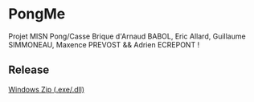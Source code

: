 PongMe
======

Projet MISN Pong/Casse Brique d'Arnaud BABOL, Eric Allard, Guillaume SIMMONEAU, Maxence PREVOST &amp;&amp; Adrien ECREPONT !

Release
-------

[Windows Zip (.exe/.dll)]

[Windows Zip (.exe/.dll)]: http://dl.babol.me/pongme/Release-PongMe.zip
